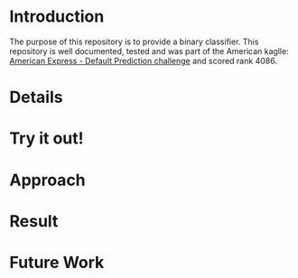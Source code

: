 ﻿# Introduction
The purpose of this repository is to provide a binary classifier. This repository is well documented, tested and was part of the American kaglle: [American Express - Default Prediction challenge](https://www.kaggle.com/competitions/amex-default-prediction/) and scored rank 4086.

# Details

# Try it out!

# Approach

# Result

# Future Work






